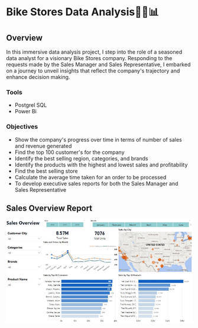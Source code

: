 
# Bike Stores Data Analysis🚴‍♂️📊




## Overview

In this immersive data analysis project, I step into the role of a seasoned data analyst for a visionary Bike Stores company. Responding to the requests made by the Sales Manager and Sales Representative, I embarked on a journey to unveil insights that reflect the company's trajectory and enhance decision making.

### Tools
- Postgrel SQL
- Power Bi

### Objectives

- Show the company's progress over time in terms of number of sales and revenue generated
- Find the top 100 customer's for the company
- Identify the best selling region, categories, and brands
- Identify the products with the highest and lowest sales and profitability
- Find the best selling store
- Calculate the average time taken for an order to be processed
- To develop executive sales reports for both the Sales Manager and Sales Representative




## Sales Overview Report

![Sales Report](https://github.com/Omidoben/BikeStoresAnalysis-SQL-PowerBi/blob/master/PowerBiReport/SalesOverview.jpg?raw=true)



